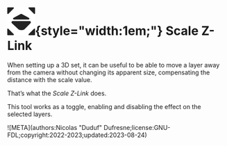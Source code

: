 # ![](../../../img/duik/icons/scale_z_link.svg){style="width:1em;"} Scale Z-Link

When setting up a 3D set, it can be useful to be able to move a layer away from the camera without changing its apparent size, compensating the distance with the scale value.

That’s what the *Scale Z-Link* does.

This tool works as a toggle, enabling and disabling the effect on the selected layers.


![META](authors:Nicolas "Duduf" Dufresne;license:GNU-FDL;copyright:2022-2023;updated:2023-08-24)
